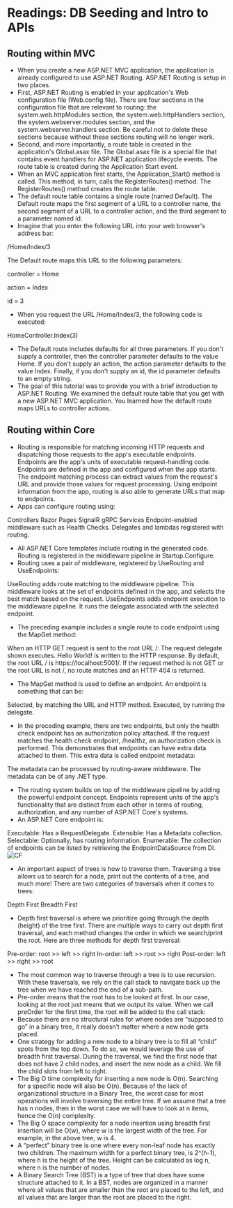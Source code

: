# Readings: DB Seeding and Intro to APIs
## Routing within MVC
* When you create a new ASP.NET MVC application, the application is already configured to use ASP.NET Routing. ASP.NET Routing is setup in two places.
* First, ASP.NET Routing is enabled in your application's Web configuration file (Web.config file). There are four sections in the configuration file that are relevant to routing: the system.web.httpModules section, the system.web.httpHandlers section, the system.webserver.modules section, and the system.webserver.handlers section. Be careful not to delete these sections because without these sections routing will no longer work.
* Second, and more importantly, a route table is created in the application's Global.asax file. The Global.asax file is a special file that contains event handlers for ASP.NET application lifecycle events. The route table is created during the Application Start event.
* When an MVC application first starts, the Application_Start() method is called. This method, in turn, calls the RegisterRoutes() method. The RegisterRoutes() method creates the route table.
* The default route table contains a single route (named Default). The Default route maps the first segment of a URL to a controller name, the second segment of a URL to a controller action, and the third segment to a parameter named id.
* Imagine that you enter the following URL into your web browser's address bar:

/Home/Index/3

The Default route maps this URL to the following parameters:

controller = Home

action = Index

id = 3
* When you request the URL /Home/Index/3, the following code is executed:

HomeController.Index(3)
* The Default route includes defaults for all three parameters. If you don't supply a controller, then the controller parameter defaults to the value Home. If you don't supply an action, the action parameter defaults to the value Index. Finally, if you don't supply an id, the id parameter defaults to an empty string.
* The goal of this tutorial was to provide you with a brief introduction to ASP.NET Routing. We examined the default route table that you get with a new ASP.NET MVC application. You learned how the default route maps URLs to controller actions.

## Routing within Core
* Routing is responsible for matching incoming HTTP requests and dispatching those requests to the app's executable endpoints. Endpoints are the app's units of executable request-handling code. Endpoints are defined in the app and configured when the app starts. The endpoint matching process can extract values from the request's URL and provide those values for request processing. Using endpoint information from the app, routing is also able to generate URLs that map to endpoints.
* Apps can configure routing using:

Controllers
Razor Pages
SignalR
gRPC Services
Endpoint-enabled middleware such as Health Checks.
Delegates and lambdas registered with routing.
* All ASP.NET Core templates include routing in the generated code. Routing is registered in the middleware pipeline in Startup.Configure.
* Routing uses a pair of middleware, registered by UseRouting and UseEndpoints:

UseRouting adds route matching to the middleware pipeline. This middleware looks at the set of endpoints defined in the app, and selects the best match based on the request.
UseEndpoints adds endpoint execution to the middleware pipeline. It runs the delegate associated with the selected endpoint.
* The preceding example includes a single route to code endpoint using the MapGet method:

When an HTTP GET request is sent to the root URL /:
The request delegate shown executes.
Hello World! is written to the HTTP response. By default, the root URL / is https://localhost:5001/.
If the request method is not GET or the root URL is not /, no route matches and an HTTP 404 is returned.
* The MapGet method is used to define an endpoint. An endpoint is something that can be:

Selected, by matching the URL and HTTP method.
Executed, by running the delegate.
* In the preceding example, there are two endpoints, but only the health check endpoint has an authorization policy attached. If the request matches the health check endpoint, /healthz, an authorization check is performed. This demonstrates that endpoints can have extra data attached to them. This extra data is called endpoint metadata:

The metadata can be processed by routing-aware middleware.
The metadata can be of any .NET type.
* The routing system builds on top of the middleware pipeline by adding the powerful endpoint concept. Endpoints represent units of the app's functionality that are distinct from each other in terms of routing, authorization, and any number of ASP.NET Core's systems.
* An ASP.NET Core endpoint is:

Executable: Has a RequestDelegate.
Extensible: Has a Metadata collection.
Selectable: Optionally, has routing information.
Enumerable: The collection of endpoints can be listed by retrieving the EndpointDataSource from DI.
![CF](https://codefellows.github.io/common_curriculum/data_structures_and_algorithms/Code_401/class-15/resources/images/BinaryTree1.PNG)
* An important aspect of trees is how to traverse them. Traversing a tree allows us to search for a node, print out the contents of a tree, and much more! There are two categories of traversals when it comes to trees:

Depth First
Breadth First
* Depth first traversal is where we prioritize going through the depth (height) of the tree first. There are multiple ways to carry out depth first traversal, and each method changes the order in which we search/print the root. Here are three methods for depth first traversal:

Pre-order: root >> left >> right
In-order: left >> root >> right
Post-order: left >> right >> root
* The most common way to traverse through a tree is to use recursion. With these traversals, we rely on the call stack to navigate back up the tree when we have reached the end of a sub-path.
* Pre-order means that the root has to be looked at first. In our case, looking at the root just means that we output its value. When we call preOrder for the first time, the root will be added to the call stack:
* Because there are no structural rules for where nodes are “supposed to go” in a binary tree, it really doesn’t matter where a new node gets placed.
* One strategy for adding a new node to a binary tree is to fill all “child” spots from the top down. To do so, we would leverage the use of breadth first traversal. During the traversal, we find the first node that does not have 2 child nodes, and insert the new node as a child. We fill the child slots from left to right.
* The Big O time complexity for inserting a new node is O(n). Searching for a specific node will also be O(n). Because of the lack of organizational structure in a Binary Tree, the worst case for most operations will involve traversing the entire tree. If we assume that a tree has n nodes, then in the worst case we will have to look at n items, hence the O(n) complexity.
* The Big O space complexity for a node insertion using breadth first insertion will be O(w), where w is the largest width of the tree. For example, in the above tree, w is 4.
* A “perfect” binary tree is one where every non-leaf node has exactly two children. The maximum width for a perfect binary tree, is 2^(h-1), where h is the height of the tree. Height can be calculated as log n, where n is the number of nodes.
* A Binary Search Tree (BST) is a type of tree that does have some structure attached to it. In a BST, nodes are organized in a manner where all values that are smaller than the root are placed to the left, and all values that are larger than the root are placed to the right.